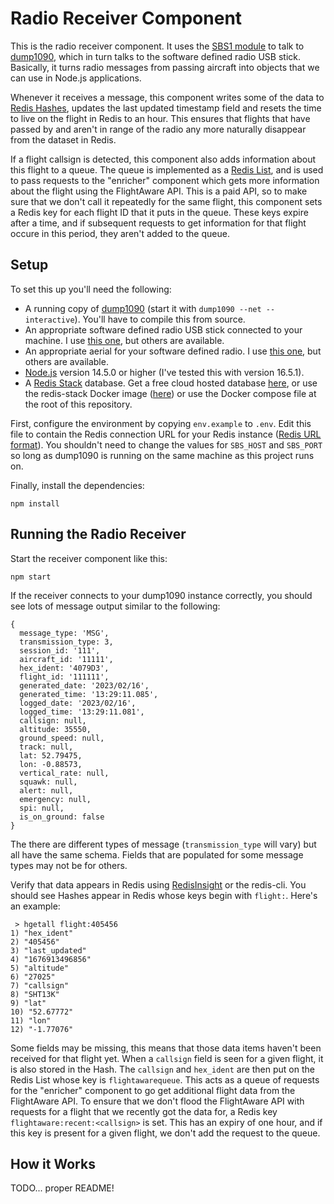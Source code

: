 # Radio Receiver Component

This is the radio receiver component.  It uses the [SBS1 module](https://www.npmjs.com/package/sbs1) to talk to [dump1090](https://github.com/MalcolmRobb/dump1090), which in turn talks to the software defined radio USB stick.  Basically, it turns radio messages from passing aircraft into objects that we can use in Node.js applications.

Whenever it receives a message, this component writes some of the data to [Redis Hashes](https://redis.io/docs/data-types/hashes/), updates the last updated timestamp field and resets the time to live on the flight in Redis to an hour.  This ensures that flights that have passed by and aren't in range of the radio any more naturally disappear from the dataset in Redis.

If a flight callsign is detected, this component also adds information about this flight to a queue.  The queue is implemented as a [Redis List](https://redis.io/docs/data-types/lists/), and is used to pass requests to the "enricher" component which gets more information about the flight using the FlightAware API.  This is a paid API, so to make sure that we don't call it repeatedly for the same flight, this component sets a Redis key for each flight ID that it puts in the queue.  These keys expire after a time, and if subsequent requests to get information for that flight occure in this period, they aren't added to the queue.

## Setup

To set this up you'll need the following:

* A running copy of [dump1090](https://github.com/MalcolmRobb/dump1090) (start it with `dump1090 --net --interactive`).  You'll have to compile this from source.
* An appropriate software defined radio USB stick connected to your machine.  I use [this one](https://www.radarbox.com/flightstick1090), but others are available.
* An appropriate aerial for your software defined radio.  I use [this one](https://www.ebay.co.uk/itm/284156504809), but others are available.
* [Node.js](https://nodejs.org/) version 14.5.0 or higher (I've tested this with version 16.5.1).
* A [Redis Stack](https://redis.io/docs/stack/get-started/) database.  Get a free cloud hosted database [here](https://redis.com/try-free), or use the redis-stack Docker image ([here](https://hub.docker.com/r/redis/redis-stack)) or use the Docker compose file at the root of this repository.

First, configure the environment by copying `env.example` to `.env`.  Edit this file to contain the Redis connection URL for your Redis instance ([Redis URL format](https://www.iana.org/assignments/uri-schemes/prov/redis)).  You shouldn't need to change the values for `SBS_HOST` and `SBS_PORT` so long as dump1090 is running on the same machine as this project runs on.

Finally, install the dependencies:

```
npm install
```

## Running the Radio Receiver 

Start the receiver component like this:

```
npm start
```

If the receiver connects to your dump1090 instance correctly, you should see lots of message output similar to the following:

```
{
  message_type: 'MSG',
  transmission_type: 3,
  session_id: '111',
  aircraft_id: '11111',
  hex_ident: '4079D3',
  flight_id: '111111',
  generated_date: '2023/02/16',
  generated_time: '13:29:11.085',
  logged_date: '2023/02/16',
  logged_time: '13:29:11.081',
  callsign: null,
  altitude: 35550,
  ground_speed: null,
  track: null,
  lat: 52.79475,
  lon: -0.88573,
  vertical_rate: null,
  squawk: null,
  alert: null,
  emergency: null,
  spi: null,
  is_on_ground: false
}
```

The there are different types of message (`transmission_type` will vary) but all have the same schema.  Fields that are populated for some message types may not be for others.

Verify that data appears in Redis using [RedisInsight](https://redis.com/redis-enterprise/redis-insight/) or the redis-cli.  You should see Hashes appear in Redis whose keys begin with `flight:`.  Here's an example:

```
 > hgetall flight:405456
1) "hex_ident"
2) "405456"
3) "last_updated"
4) "1676913496856"
5) "altitude"
6) "27025"
7) "callsign"
8) "SHT13K"
9) "lat"
10) "52.67772"
11) "lon"
12) "-1.77076"
```

Some fields may be missing, this means that those data items haven't been received for that flight yet.  When a `callsign` field is seen for a given flight, it is also stored in the Hash.  The `callsign` and `hex_ident` are then put on the Redis List whose key is `flightawarequeue`.  This acts as a queue of requests for the "enricher" component to go get additional flight data from the FlightAware API.  To ensure that we don't flood the FlightAware API with requests for a flight that we recently got the data for, a Redis key `flightaware:recent:<callsign>` is set.  This has an expiry of one hour, and if this key is present for a given flight, we don't add the request to the queue.

## How it Works

TODO... proper README!